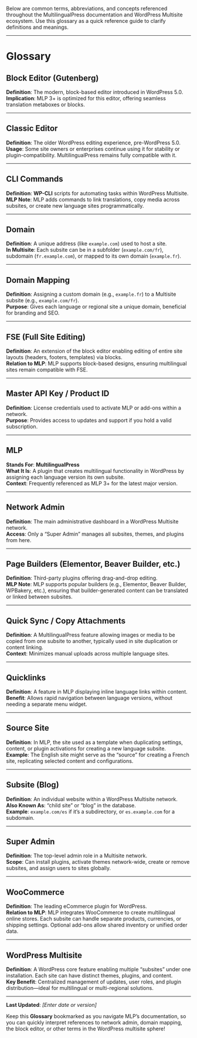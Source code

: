 Below are common terms, abbreviations, and concepts referenced throughout the MultilingualPress documentation and WordPress Multisite ecosystem. Use this glossary as a quick reference guide to clarify definitions and meanings.

---

# Glossary

## Block Editor (Gutenberg)

**Definition**: The modern, block-based editor introduced in WordPress 5.0.  
**Implication**: MLP 3+ is optimized for this editor, offering seamless translation metaboxes or blocks.

---

## Classic Editor

**Definition**: The older WordPress editing experience, pre-WordPress 5.0.  
**Usage**: Some site owners or enterprises continue using it for stability or plugin-compatibility. MultilingualPress remains fully compatible with it.

---

## CLI Commands

**Definition**: **WP-CLI** scripts for automating tasks within WordPress Multisite.  
**MLP Note**: MLP adds commands to link translations, copy media across subsites, or create new language sites programmatically.

---

## Domain

**Definition**: A unique address (like `example.com`) used to host a site.  
**In Multisite**: Each subsite can be in a subfolder (`example.com/fr`), subdomain (`fr.example.com`), or mapped to its own domain (`example.fr`).

---

## Domain Mapping

**Definition**: Assigning a custom domain (e.g., `example.fr`) to a Multisite subsite (e.g., `example.com/fr`).  
**Purpose**: Gives each language or regional site a unique domain, beneficial for branding and SEO.

---

## FSE (Full Site Editing)

**Definition**: An extension of the block editor enabling editing of entire site layouts (headers, footers, templates) via blocks.  
**Relation to MLP**: MLP supports block-based designs, ensuring multilingual sites remain compatible with FSE.

---

## Master API Key / Product ID

**Definition**: License credentials used to activate MLP or add-ons within a network.  
**Purpose**: Provides access to updates and support if you hold a valid subscription.

---

## MLP

**Stands For**: **MultilingualPress**  
**What It Is**: A plugin that creates multilingual functionality in WordPress by assigning each language version its own subsite.  
**Context**: Frequently referenced as MLP 3+ for the latest major version.

---

## Network Admin

**Definition**: The main administrative dashboard in a WordPress Multisite network.  
**Access**: Only a “Super Admin” manages all subsites, themes, and plugins from here.

---

## Page Builders (Elementor, Beaver Builder, etc.)

**Definition**: Third-party plugins offering drag-and-drop editing.  
**MLP Note**: MLP supports popular builders (e.g., Elementor, Beaver Builder, WPBakery, etc.), ensuring that builder-generated content can be translated or linked between subsites.

---

## Quick Sync / Copy Attachments

**Definition**: A MultilingualPress feature allowing images or media to be copied from one subsite to another, typically used in site duplication or content linking.  
**Context**: Minimizes manual uploads across multiple language sites.

---

## Quicklinks

**Definition**: A feature in MLP displaying inline language links within content.  
**Benefit**: Allows rapid navigation between language versions, without needing a separate menu widget.

---

## Source Site

**Definition**: In MLP, the site used as a template when duplicating settings, content, or plugin activations for creating a new language subsite.  
**Example**: The English site might serve as the “source” for creating a French site, replicating selected content and configurations.

---

## Subsite (Blog)

**Definition**: An individual website within a WordPress Multisite network.  
**Also Known As**: “child site” or “blog” in the database.  
**Example**: `example.com/es` if it’s a subdirectory, or `es.example.com` for a subdomain.

---

## Super Admin

**Definition**: The top-level admin role in a Multisite network.  
**Scope**: Can install plugins, activate themes network-wide, create or remove subsites, and assign users to sites globally.

---

## WooCommerce

**Definition**: The leading eCommerce plugin for WordPress.  
**Relation to MLP**: MLP integrates WooCommerce to create multilingual online stores. Each subsite can handle separate products, currencies, or shipping settings. Optional add-ons allow shared inventory or unified order data.

---

## WordPress Multisite

**Definition**: A WordPress core feature enabling multiple “subsites” under one installation. Each site can have distinct themes, plugins, and content.  
**Key Benefit**: Centralized management of updates, user roles, and plugin distribution—ideal for multilingual or multi-regional solutions.

---

**Last Updated**: _[Enter date or version]_

Keep this **Glossary** bookmarked as you navigate MLP’s documentation, so you can quickly interpret references to network admin, domain mapping, the block editor, or other terms in the WordPress multisite sphere!